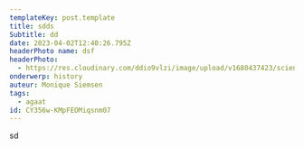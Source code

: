 ```yaml
---
templateKey: post.template
title: sdds
Subtitle: dd
date: 2023-04-02T12:40:26.795Z
headerPhoto name: dsf
headerPhoto:
  - https://res.cloudinary.com/ddio9vlzi/image/upload/v1680437423/sciencegeek/posts/agaat-geslepen-mineralen_va0ejl.jpg
onderwerp: history
auteur: Monique Siemsen
tags:
  - agaat
id: CY356w-KMpFEOMiqsnm07
---
```

s﻿d